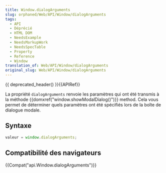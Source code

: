 ```yaml
---
title: Window.dialogArguments
slug: orphaned/Web/API/Window/dialogArguments
tags:
  - API
  - Déprécié
  - HTML DOM
  - NeedsExample
  - NeedsMarkupWork
  - NeedsSpecTable
  - Property
  - Reference
  - Window
translation_of: Web/API/Window/dialogArguments
original_slug: Web/API/Window/dialogArguments
---
```

{{ deprecated_header() }}{{APIRef}}

La propriété `dialogArguments` renvoie les paramètres qui ont été transmis à la méthode {{domxref("window.showModalDialog()")}} method. Cela vous permet de déterminer quels paramètres ont été spécifiés lors de la boîte de dialogue modale.

## Syntaxe

```js
valeur = window.dialogArguments;
```

## Compatibilité des navigateurs

{{Compat("api.Window.dialogArguments")}}
